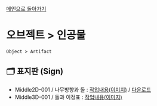 [메인으로 돌아가기](/README.md)

# 오브젝트 > 인공물 
```
Object > Artifact
```

## :card_index_dividers: 표지판 (Sign)
- Middle2D-001 / 나무방향과 돌 : [작업내용(이미지)](/Object-Artifact/Middle2D-Sign-001.md) / [다운로드]()
- Middle3D-001 / 돌과 이정표 : [작업내용(이미지)](/Object-Artifact/Middle3D-Sign-001.md)

